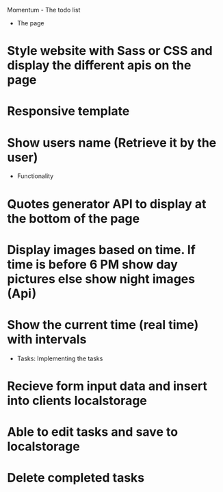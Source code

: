 
Momentum - The todo list

- The page

# Style website with Sass or CSS and display the different apis on the page
# Responsive template
# Show users name (Retrieve it by the user)

- Functionality

# Quotes generator API to display at the bottom of the page
# Display images based on time. If time is before 6 PM show day pictures else show night images (Api)
# Show the current time (real time) with intervals

- Tasks: Implementing the tasks

# Recieve form input data and insert into clients localstorage
# Able to edit tasks and save to localstorage
# Delete completed tasks
